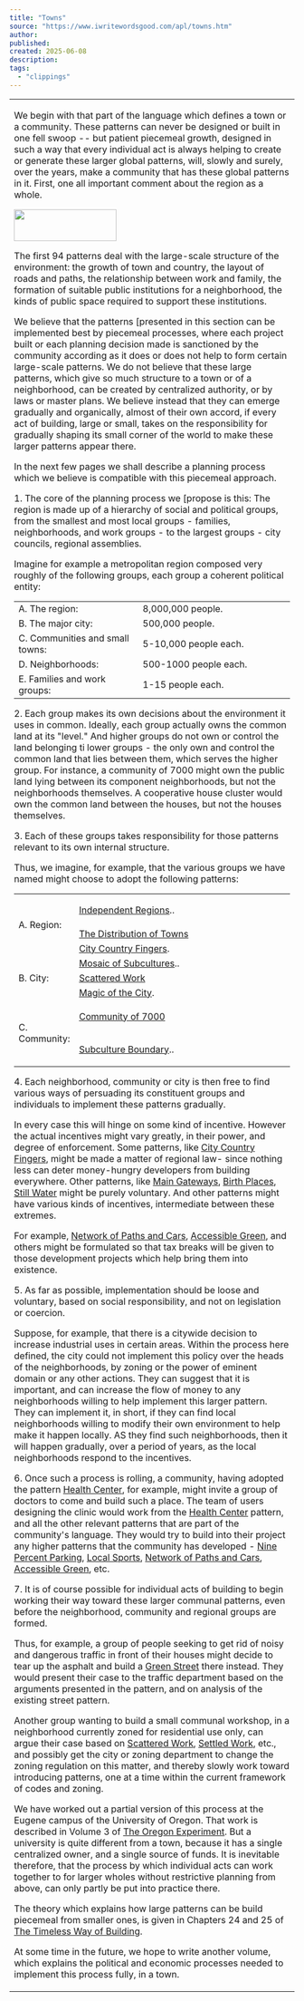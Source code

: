 ```yaml
---
title: "Towns"
source: "https://www.iwritewordsgood.com/apl/towns.htm"
author:
published:
created: 2025-06-08
description:
tags:
  - "clippings"
---
```

<table width="70%"><tbody><tr><td><p>We begin with that part of the language which defines a town or a community. These patterns can never be designed <span>or</span> built in one fell swoop -- but patient piecemeal growth, designed in such a way that every individual act is always helping to create or generate these larger global patterns, will, slowly and surely, over the years, make a community that has these global patterns in it. First, one all important comment about the region as a whole.</p><p><img src="https://www.iwritewordsgood.com/apl/images/threedots.gif" width="181" height="56"></p><p>The first 94 patterns deal with the large-scale structure of the environment: the growth of town and country, the layout of roads and paths, the relationship between work and family, the formation of suitable public institutions for a neighborhood, the kinds of public space required to support these institutions.</p><p>We believe that the patterns [presented in this section can be implemented best by piecemeal processes, where each project built or each planning decision made is sanctioned by the community according as it does or does not help to form certain large-scale patterns. <span>We do not believe that these large patterns, which give so much structure to a town or of a neighborhood, can be created by centralized authority, or by laws or master plans.</span> We believe instead that they can emerge gradually and organically, almost of their own accord, if every act of building, large or small, takes on the responsibility for gradually shaping its small corner of the world to make these larger patterns appear there.</p><p>In the next few pages we shall describe a planning process which we believe is compatible with this piecemeal approach.</p><p><span>1. </span>The core of the planning process we [propose is this: The region is made up of a hierarchy of social and political groups, from the smallest and most local groups - families, neighborhoods, and work groups - to the largest groups - city councils, regional assemblies.</p><p>Imagine for example a metropolitan region composed very roughly of the following groups, each group a coherent political entity:<br></p><table width="70%"><tbody><tr><td width="45%"><span>A. </span>The region:</td><td width="55%">8,000,000 people.</td></tr><tr><td width="45%"><span>B.</span> The major city:</td><td width="55%">500,000 people.</td></tr><tr><td width="45%"><span>C</span>. Communities and small towns:</td><td width="55%">5-10,000 people each.</td></tr><tr><td width="45%"><span>D.</span> Neighborhoods:</td><td width="55%">500-1000 people each.</td></tr><tr><td width="45%"><span>E. </span>Families and work groups:</td><td width="55%">1-15 people each.</td></tr></tbody></table><p><span>2. </span><span>Each group makes its own decisions about the environment it uses in common.</span> Ideally, each group actually owns the common land at its "level." And higher groups do not own or control the land belonging ti lower groups - the only own and control the common land that lies <span>between</span> them, which serves the higher group. For instance, a community of 7000 might own the public land lying between its component neighborhoods, but not the neighborhoods themselves. A cooperative house cluster would own the common land between the houses, but not the houses themselves.</p><p><span>3. </span>Each of these groups takes responsibility for those patterns relevant to its own internal structure.</p><p>Thus, we imagine, for example, that the various groups we have named might choose to adopt the following patterns:</p><table width="100%"><tbody><tr><td height="61" width="21%" rowspan="3"><span>A. </span>Region:</td><td height="2" width="79%"><p><a href="https://www.iwritewordsgood.com/apl/patterns/apl001.htm">Independent Regions</a><span>..</span></p></td></tr><tr><td height="2" width="79%"><a href="https://www.iwritewordsgood.com/apl/patterns/apl002.htm">The Distribution of Towns</a></td></tr><tr><td height="10" width="79%"><a href="https://www.iwritewordsgood.com/apl/patterns/apl003.htm">City Country Fingers</a><span>.</span></td></tr><tr><td height="57" width="21%" rowspan="3"><span>B. </span>City:</td><td height="2" width="79%"><a href="https://www.iwritewordsgood.com/apl/patterns/apl008.htm">Mosaic of Subcultures</a><span>..</span></td></tr><tr><td height="7" width="79%"><a href="https://www.iwritewordsgood.com/apl/patterns/apl009.htm">Scattered Work</a></td></tr><tr><td height="3" width="79%"><a href="https://www.iwritewordsgood.com/apl/patterns/apl010.htm">Magic of the City</a><span>.</span></td></tr><tr><td width="21%" rowspan="2"><span>C. </span>Community:</td><td width="79%" height="2"><p><a href="https://www.iwritewordsgood.com/apl/patterns/apl012.htm">Community of 7000</a></p></td></tr><tr><td width="79%"><p><a href="https://www.iwritewordsgood.com/apl/patterns/apl013.htm">Subculture Boundary</a><span>..</span></p></td></tr></tbody></table><p><span>4. </span>Each neighborhood, community or city is then free to find various ways of persuading its constituent groups and individuals to implement these patterns gradually.</p><p>In every case this will hinge on some kind of incentive. However the actual incentives might vary greatly, in their power, and degree of enforcement. Some patterns, like <a href="https://www.iwritewordsgood.com/apl/patterns/apl003.htm">City Country Fingers</a>, might be made a matter of regional law- since nothing less can deter money-hungry developers from building everywhere. Other patterns, like <a href="https://www.iwritewordsgood.com/apl/patterns/apl053.htm">Main Gateways</a>, <a href="https://www.iwritewordsgood.com/apl/patterns/apl065.htm">Birth Places</a>, <a href="https://www.iwritewordsgood.com/apl/patterns/apl071.htm">Still Water</a> might be purely voluntary. And other patterns might have various kinds of incentives, intermediate between these extremes.</p><p>For example, <a href="https://www.iwritewordsgood.com/apl/patterns/apl052.htm">Network of Paths and Cars</a>, <a href="https://www.iwritewordsgood.com/apl/patterns/apl060.htm">Accessible Green</a>, and others might be formulated so that tax breaks will be given to those development projects which help bring them into existence.</p><p>5. As far as possible, implementation should be loose and voluntary, based on social responsibility, and not on legislation or coercion.</p><p>Suppose, for example, that there is a citywide decision to increase industrial uses in certain areas. Within the process here defined, the city could not implement this policy over the heads of the neighborhoods, by zoning or the power of eminent domain or any other actions. They can suggest that it is important, and can increase the flow of money to any neighborhoods willing to help implement this larger pattern. They can implement it, in short, if they can find local neighborhoods willing to modify their own environment to help make it happen locally. AS they find such neighborhoods, then it will happen gradually, over a period of years, as the local neighborhoods respond to the incentives.</p><p>6. Once such a process is rolling, a community, having adopted the pattern <a href="https://www.iwritewordsgood.com/apl/patterns/apl047.htm">Health Center</a>, for example, might invite a group of doctors to come and build such a place. The team of users designing the clinic would work from the <a href="https://www.iwritewordsgood.com/apl/patterns/apl047.htm">Health Center</a> pattern, and all the other relevant patterns that are part of the community's language. They would try to build into their project any higher patterns that the community has developed - <a href="https://www.iwritewordsgood.com/apl/patterns/apl022.htm">Nine Percent Parking</a>, <a href="https://www.iwritewordsgood.com/apl/patterns/apl072.htm">Local Sports</a>, <a href="https://www.iwritewordsgood.com/apl/patterns/apl052.htm">Network of Paths and Cars</a>, <a href="https://www.iwritewordsgood.com/apl/patterns/apl060.htm">Accessible Green</a>, etc.</p><p>7. It is of course possible for individual acts of building to begin working their way toward these larger communal patterns, even before the neighborhood, community and regional groups are formed.</p><p>Thus, for example, a group of people seeking to get rid of noisy and dangerous traffic in front of their houses might decide to tear up the asphalt and build a <a href="https://www.iwritewordsgood.com/apl/patterns/apl051.htm">Green Street</a> there instead. They would present their case to the traffic department based on the arguments presented in the pattern, and on analysis of the existing street pattern.</p><p>Another group wanting to build a small communal workshop, in a neighborhood currently zoned for residential use only, can argue their case based on <a href="https://www.iwritewordsgood.com/apl/patterns/apl009.htm">Scattered Work</a>, <a href="https://www.iwritewordsgood.com/apl/patterns/apl156.htm">Settled Work</a>, etc., and possibly get the city or zoning department to change the zoning regulation on this matter, and thereby slowly work toward introducing patterns, one at a time within the current framework of codes and zoning.</p><p>We have worked out a partial version of this process at the Eugene campus of the University of Oregon. That work is described in Volume 3 of <a href="http://www.amazon.com/exec/obidos/ASIN/0195018249/qid=1013424253/sr=2-3/ref=sr_2_3/103-3258309-9162211">The Oregon Experiment</a>. But a university is quite different from a town, because it has a single centralized owner, and a single source of funds. It is inevitable therefore, that the process by which individual acts can work together to for larger wholes without restrictive planning from above, can only partly be put into practice there.</p><p>The theory which explains how large patterns can be build piecemeal from smaller ones, is given in Chapters 24 and 25 of <a href="http://www.amazon.com/exec/obidos/ASIN/0195024028/qid=1013424210/sr=8-1/ref=sr_8_3_1/103-3258309-9162211">The Timeless Way of Building</a>.</p><p>At some time in the future, we hope to write another volume, which explains the political and economic processes needed to implement this process fully, in a town.</p></td></tr></tbody></table>